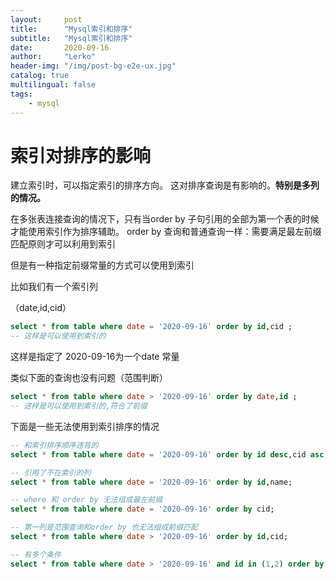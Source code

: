 ```yaml
---
layout:     post
title:      "Mysql索引和排序"
subtitle:   "Mysql索引和排序"
date:       2020-09-16
author:     "Lerko"
header-img: "/img/post-bg-e2e-ux.jpg"
catalog: true
multilingual: false
tags:
    - mysql
---
```



# 索引对排序的影响

建立索引时，可以指定索引的排序方向。
这对排序查询是有影响的。**特别是多列的情况。**

在多张表连接查询的情况下，只有当order by 子句引用的全部为第一个表的时候才能使用索引作为排序辅助。
order by 查询和普通查询一样：需要满足最左前缀匹配原则才可以利用到索引

但是有一种指定前缀常量的方式可以使用到索引

比如我们有一个索引列

（date,id,cid）

```sql
select * from table where date = '2020-09-16' order by id,cid ;
-- 这样是可以使用到索引的
```

这样是指定了 2020-09-16为一个date 常量

类似下面的查询也没有问题（范围判断）

```sql
select * from table where date > '2020-09-16' order by date,id ;
-- 这样是可以使用到索引的,符合了前缀
```

下面是一些无法使用到索引排序的情况

```sql
-- 和索引排序顺序违背的
select * from table where date = '2020-09-16' order by id desc,cid asc;

-- 引用了不在索引的列
select * from table where date = '2020-09-16' order by id,name;

-- where 和 order by 无法组成最左前缀
select * from table where date = '2020-09-16' order by cid;

-- 第一列是范围查询和order by 也无法组成前缀匹配
select * from table where date > '2020-09-16' order by id,cid;

-- 有多个条件
select * from table where date > '2020-09-16' and id in (1,2) order by cid;

```
